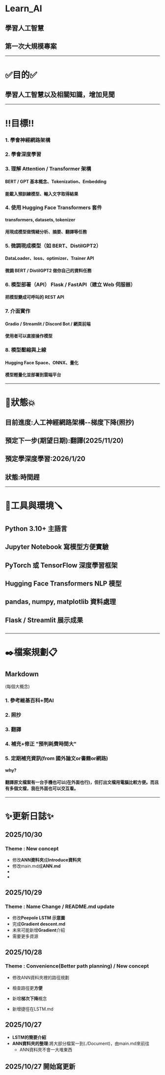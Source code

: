 # **Learn_AI**
## 學習人工智慧
## **第一次大規模專案**

---

# ✅**目的**✅
## 學習**人工智慧以及相關知識**，增加見聞

---

# ‼️**目標**‼️
### 1. 學會**神經網路架構**

### 2. 學會**深度學習**

### 3. 理解 **Attention / Transformer 架構**
#### BERT / GPT 基本概念、Tokenization、Embedding
#### 能載入預訓練模型、輸入文字取得結果

### 4. 使用 **Hugging Face Transformers 套件**
#### transformers, datasets, tokenizer
#### 用現成模型做情緒分析、摘要、翻譯等任務

### 5. 微調現成模型（如 **BERT、DistilGPT2**）
#### DataLoader、loss、optimizer、Trainer API
#### 微調 BERT / DistilGPT2 做你自己的資料任務

### 6. 模型部署（API） **Flask / FastAPI（建立 Web 伺服器）**
#### 把模型變成可呼叫的 REST API

### 7. **介面實作**
#### Gradio / Streamlit / Discord Bot / 網頁前端
#### 使用者可以直接操作模型

### 8. 模型壓縮與**上線**
#### Hugging Face Space、ONNX、量化
#### 模型輕量化並部署到雲端平台

---

# 💫**狀態**💥
## 目前進度:人工神經網路架構--梯度下降(照抄)
## 預定下一步(期望日期):翻譯(2025/11/20)
## 預定學深度學習:2026/1/20
## 狀態:時間趕

---

# 🧰**工具與環境**🪛
## Python 3.10+ 主語言
## Jupyter Notebook 寫模型方便實驗
## PyTorch 或 TensorFlow 深度學習框架
## Hugging Face Transformers NLP 模型
## pandas, numpy, matplotlib 資料處理
## Flask / Streamlit 展示成果
##
##
##
##
##

---

# ✒️**檔案規劃**📋
## Markdown
(每個大概念)
### 1. 參考維基百科+問AI
### 2. 照抄
### 3. 翻譯
### 4. 補充+修正 **"預判耗費時間大"**
### 5. 定期補充資訊(from **國外論文**or書籍or網路)

#### why?
#### 翻譯原文檔案有一台手機也可以(在外面也行)，但打出文檔用電腦比較方便。而且有多個文檔，我在外面也可以交互看。
---

# ✨**更新日誌**✨
## 2025/10/30
### Theme : New concept
- 修改**ANN資料夾**成**Introduce資料夾**
- 修改main.md成**ANN.md**
- 
- 


## 2025/10/29
### Theme : Name Change / README.md update
- 修改**Peepole LSTM 示意圖**
- 完成**Gradient descent.md**
- 未來可能新增**Gradient**介紹
- 需要更多資源

## 2025/10/28 
### Theme : Convenience(Better path planning) / New concept
- 修改ANN資料夾裡的路徑規劃
- 檢查路徑更**方便**

- 新增**梯次下降**概念
- 新增捷徑在LSTM.md

## 2025/10/27 
- **LSTM的簡要介紹**
- **ANN資料夾的整理**:將大部分檔案一到(./Document)，由main.md來前往
  - ANN資料夾不會一大堆東西

## 2025/10/27 開始寫更新